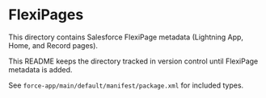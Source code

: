 # FlexiPages

This directory contains Salesforce FlexiPage metadata (Lightning App, Home, and Record pages).

This README keeps the directory tracked in version control until FlexiPage metadata is added.

See `force-app/main/default/manifest/package.xml` for included types.
